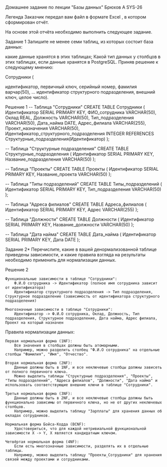 Домашнее задание по лекции "Базы данных" Брюхов А SYS-26

Легенда
Заказчик передал вам файл в формате Excel , в котором сформирован отчёт.

На основе этой отчёта необходимо выполнить следующее задание.

Задание 1
Запишите не менее семи таблиц, из которых состоит база данных:

какие данные хранятся в этих таблицах;
Какой тип данных у столбцов в этих таблицах, если данные хранятся в PostgreSQL.
Приняв решение к следующему мнению:

Сотрудники (

идентификатор, первичный ключ, серийный номер,
фамилия варчар(50),
...
идентификатор структурного подразделения, внешний ключ, целое число).

 Решение 1
-- Таблица "Сотрудники"
CREATE TABLE Сотрудники (
    Идентификатор SERIAL PRIMARY KEY,
    ФИО_сотрудника VARCHAR(50),
    Оклад REAL,
    Должность VARCHAR(50),
    Тип_подразделения VARCHAR(50),
    Дата_найма DATE,
    Адрес_филиала VARCHAR(255),
    Проект_назначения VARCHAR(50),
    Идентификатор_структурного_подразделения INTEGER REFERENCES Структурные_подразделения(Идентификатор)
);

-- Таблица "Структурные подразделения"
CREATE TABLE Структурные_подразделения (
    Идентификатор SERIAL PRIMARY KEY,
    Название_подразделения VARCHAR(50)
);

-- Таблица "Проекты"
CREATE TABLE Проекты (
    Идентификатор SERIAL PRIMARY KEY,
    Название_проекта VARCHAR(50)
);

-- Таблица "Типы подразделений"
CREATE TABLE Типы_подразделений (
    Идентификатор SERIAL PRIMARY KEY,
    Тип_подразделения VARCHAR(50)
);

-- Таблица "Адреса филиалов"
CREATE TABLE Адреса_филиалов (
    Идентификатор SERIAL PRIMARY KEY,
    Адрес VARCHAR(255)
);

-- Таблица "Должности"
CREATE TABLE Должности (
    Идентификатор SERIAL PRIMARY KEY,
    Название_должности VARCHAR(50)
);

-- Таблица "Дата найма"
CREATE TABLE Дата_найма (
    Идентификатор SERIAL PRIMARY KEY,
    Дата DATE
);

Задание 2*
Перечислите, какие в вашей денормализованной таблице приведены зависимости, и какие правила взгляда на результаты необходимо применить для нормализации данных.

Решение 2

    Функциональные зависимости в таблице "Сотрудники":
        Ф.И.О сотрудника -> Идентификатор (полное имя сотрудника зависит от идентификатора)
        Идентификатор структурного подразделения -> Тип подразделения, Структурное подразделение (зависимость от идентификатора структурного подразделения)

    Многозначные зависимости в таблице "Сотрудники":
        Идентификатор -> Ф.И.О сотрудника, Оклад, Должность, Тип подразделения, Структурное подразделение, Дата найма, Адрес филиала, Проект на который назначен

Правила нормализации данных:

    Первая нормальная форма (1NF):
        Все значения в столбцах должны быть атомарными.
        Например, можно разделить столбец "Ф.И.О сотрудника" на отдельные столбцы "Фамилия", "Имя", "Отчество".

    Вторая нормальная форма (2NF):
        Данные должны быть в 1NF, и все неключевые столбцы должны зависеть от полного первичного ключа.
        Можно выделить таблицы "Структурные подразделения", "Проекты", "Типы подразделений", "Адреса филиалов", "Должности", "Дата найма" и использовать соответствующие внешние ключи в таблице "Сотрудники".

    Третья нормальная форма (3NF):
        Данные должны быть в 2NF, и все неключевые столбцы должны быть функционально зависимы от первичного ключа, но не от других неключевых столбцов.
        Например, можно выделить таблицу "Зарплаты" для хранения данных об окладах сотрудников.

    Нормальная форма Бойса-Кодда (BCNF):
        Удостовериться, что для каждой нетривиальной функциональной зависимости X -> Y, X является кандидатным ключом.

    Четвёртая нормальная форма (4NF):
        Если есть многозначные зависимости, разделять их в отдельные таблицы.
        Например, можно выделить таблицу "Проекты_Сотрудники" для хранения связей между проектами и сотрудниками.
